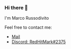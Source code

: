 ### Hi there 👋
I'm Marco Russodivito 

Feel free to contact me:

* [Mail](mailto:russodivito.marco@gmail.com)
* [Discord: RedHitMark#2375](https://discord.com/)

<!--
Here are some ideas to get you started:

- 🔭 I’m currently working on ...
- 🌱 I’m currently learning ...
- 👯 I’m looking to collaborate on ...
- 🤔 I’m looking for help with ...
- 💬 Ask me about ...
- 📫 How to reach me: ...
- 😄 Pronouns: ...
- ⚡ Fun fact: ...
